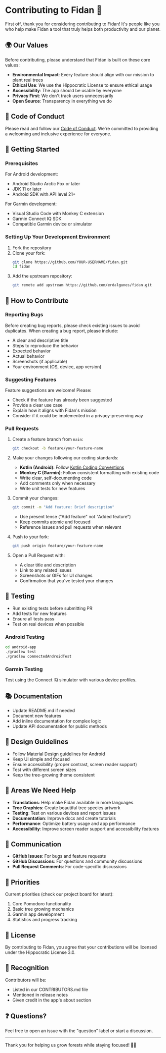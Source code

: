 # Contributing to Fidan 🌱

First off, thank you for considering contributing to Fidan! It's people like you who help make Fidan a tool that truly helps both productivity and our planet.

## 🌍 Our Values

Before contributing, please understand that Fidan is built on these core values:
- **Environmental Impact**: Every feature should align with our mission to plant real trees
- **Ethical Use**: We use the Hippocratic License to ensure ethical usage
- **Accessibility**: The app should be usable by everyone
- **Privacy First**: We don't track users unnecessarily
- **Open Source**: Transparency in everything we do

## 🤝 Code of Conduct

Please read and follow our [Code of Conduct](CODE_OF_CONDUCT.md). We're committed to providing a welcoming and inclusive experience for everyone.

## 🚀 Getting Started

### Prerequisites

For Android development:
- Android Studio Arctic Fox or later
- JDK 11 or later
- Android SDK with API level 21+

For Garmin development:
- Visual Studio Code with Monkey C extension
- Garmin Connect IQ SDK
- Compatible Garmin device or simulator

### Setting Up Your Development Environment

1. Fork the repository
2. Clone your fork:
   ```bash
   git clone https://github.com/YOUR-USERNAME/fidan.git
   cd fidan
   ```
3. Add the upstream repository:
   ```bash
   git remote add upstream https://github.com/erdalgunes/fidan.git
   ```

## 🌳 How to Contribute

### Reporting Bugs

Before creating bug reports, please check existing issues to avoid duplicates. When creating a bug report, please include:

- A clear and descriptive title
- Steps to reproduce the behavior
- Expected behavior
- Actual behavior
- Screenshots (if applicable)
- Your environment (OS, device, app version)

### Suggesting Features

Feature suggestions are welcome! Please:

- Check if the feature has already been suggested
- Provide a clear use case
- Explain how it aligns with Fidan's mission
- Consider if it could be implemented in a privacy-preserving way

### Pull Requests

1. Create a feature branch from `main`:
   ```bash
   git checkout -b feature/your-feature-name
   ```

2. Make your changes following our coding standards:
   - **Kotlin (Android)**: Follow [Kotlin Coding Conventions](https://kotlinlang.org/docs/coding-conventions.html)
   - **Monkey C (Garmin)**: Follow consistent formatting with existing code
   - Write clear, self-documenting code
   - Add comments only when necessary
   - Write unit tests for new features

3. Commit your changes:
   ```bash
   git commit -m "Add feature: Brief description"
   ```
   - Use present tense ("Add feature" not "Added feature")
   - Keep commits atomic and focused
   - Reference issues and pull requests when relevant

4. Push to your fork:
   ```bash
   git push origin feature/your-feature-name
   ```

5. Open a Pull Request with:
   - A clear title and description
   - Link to any related issues
   - Screenshots or GIFs for UI changes
   - Confirmation that you've tested your changes

## 🧪 Testing

- Run existing tests before submitting PR
- Add tests for new features
- Ensure all tests pass
- Test on real devices when possible

### Android Testing
```bash
cd android-app
./gradlew test
./gradlew connectedAndroidTest
```

### Garmin Testing
Test using the Connect IQ simulator with various device profiles.

## 📚 Documentation

- Update README.md if needed
- Document new features
- Add inline documentation for complex logic
- Update API documentation for public methods

## 🎨 Design Guidelines

- Follow Material Design guidelines for Android
- Keep UI simple and focused
- Ensure accessibility (proper contrast, screen reader support)
- Test with different screen sizes
- Keep the tree-growing theme consistent

## 🌱 Areas We Need Help

- **Translations**: Help make Fidan available in more languages
- **Tree Graphics**: Create beautiful tree species artwork
- **Testing**: Test on various devices and report issues
- **Documentation**: Improve docs and create tutorials
- **Performance**: Optimize battery usage and app performance
- **Accessibility**: Improve screen reader support and accessibility features

## 💬 Communication

- **GitHub Issues**: For bugs and feature requests
- **GitHub Discussions**: For questions and community discussions
- **Pull Request Comments**: For code-specific discussions

## 🎯 Priorities

Current priorities (check our project board for latest):
1. Core Pomodoro functionality
2. Basic tree growing mechanics
3. Garmin app development
4. Statistics and progress tracking

## 📜 License

By contributing to Fidan, you agree that your contributions will be licensed under the Hippocratic License 3.0.

## 🙏 Recognition

Contributors will be:
- Listed in our CONTRIBUTORS.md file
- Mentioned in release notes
- Given credit in the app's about section

## ❓ Questions?

Feel free to open an issue with the "question" label or start a discussion.

---

Thank you for helping us grow forests while staying focused! 🌳✨